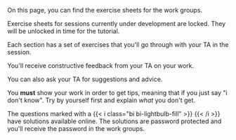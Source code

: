 On this page, you can find the exercise sheets for the work groups.

Exercise sheets for sessions currently under development are locked. They will
be unlocked in time for the tutorial.

Each section has a set of exercises that you'll go through with your TA in the
session. 

You'll receive constructive feedback from your TA on your work. 

You can also ask your TA for suggestions and advice.

You **must** show your work in order to get tips, meaning that if you just
say "i don't know". Try by yourself first and explain _what_ you don't get.

The questions marked with a 
{{< i class="bi bi-lightbulb-fill" >}}
{{< /i >}}
have solutions available online. The solutions are
password protected and you'll receive the password in the work groups.
